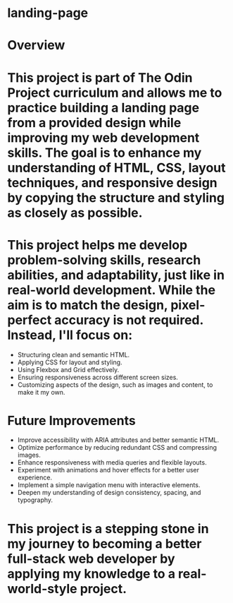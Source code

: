 # landing-page

# Overview
# This project is part of The Odin Project curriculum and allows me to practice building a landing page from a provided design while improving my web development skills. The goal is to enhance my understanding of HTML, CSS, layout techniques, and responsive design by copying the structure and styling as closely as possible.
# This project helps me develop problem-solving skills, research abilities, and adaptability, just like in real-world development. While the aim is to match the design, pixel-perfect accuracy is not required. Instead, I'll focus on:
- Structuring clean and semantic HTML.
- Applying CSS for layout and styling.
- Using Flexbox and Grid effectively.
- Ensuring responsiveness across different screen sizes.
- Customizing aspects of the design, such as images and content, to make it my own.

# Future Improvements
- Improve accessibility with ARIA attributes and better semantic HTML.
- Optimize performance by reducing redundant CSS and compressing images.
- Enhance responsiveness with media queries and flexible layouts.
- Experiment with animations and hover effects for a better user experience.
- Implement a simple navigation menu with interactive elements.
- Deepen my understanding of design consistency, spacing, and typography.
  
# This project is a stepping stone in my journey to becoming a better full-stack web developer by applying my knowledge to a real-world-style project.
